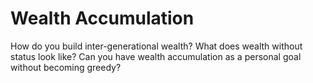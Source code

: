# Wealth Accumulation

How do you build inter-generational wealth? What does wealth without status look like? Can you have wealth accumulation as a personal goal without becoming greedy?